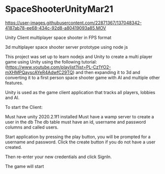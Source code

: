# SpaceShooterUnityMar21
https://user-images.githubusercontent.com/22871367/137048342-4187ab78-ee68-434c-92d8-a80419093a85.MOV

Unity Client multiplayer space shooter in FPS format

3d multiplayer space shooter server prototype using node js

This project was set up to learn nodejs and Unity to create a multi player 
game using Unity using the following tutorial: 
(https://www.youtube.com/playlist?list=PL-Cz1YO2-mXHMPQayscAYeR4AdwfC29TQ) 
and then expanding it to 3d and converting it to a first person space shooter 
game with AI and multiple other features.

Unity is used as the game client application that tracks all players, lobbies and AI.

To start the Client:

Must have unity 2020.2.1f1 installed
Must have a wamp server to create a user in the db
The db table must have an id, username and password columns and called users. 

Start application by pressing the play button, you will be prompted for 
a username and password.  Click the create button if you do not have a user created.

Then re-enter your new credentials and click SignIn.

The game will start

